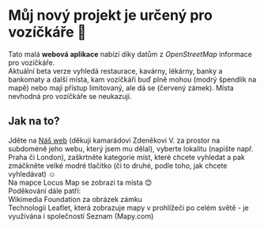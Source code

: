# Můj nový projekt je určený pro vozíčkáře 🦼
Tato malá **webová aplikace** nabízí díky datům z *OpenStreetMap* informace pro vozíčkáře. <br> Aktuální beta verze vyhledá restaurace, kavárny, lékárny, banky a bankomaty a další místa, kam vozíčkáři buď plně mohou (modrý špendlík na mapě) nebo mají přístup limitovaný, ale dá se (červený zámek). Místa nevhodná pro vozíčkáře se neukazují. <br>
## Jak na to?
Jděte na [Náš web](https://zdvac.cz/wheelchair/) (děkuji kamarádovi Zdeněkovi V. za prostor na subdoméně jeho webu, který jsem mu dělal), vyberte lokalitu (napište např. Praha či London), zaškrtněte kategorie míst, které chcete vyhledat a pak zmáčkněte velké modré tlačítko (či to druhé, podle toho, jak chcete vyhledávat) ☺️ <br> Na mapce Locus Map se zobrazí ta místa 😊 <br>
Poděkování dále patří: <br>
Wikimedia Foundation za obrázek zámku <br>
Technologii Leaflet, která zobrazuje mapy v prohlížeči po celém světě - je využívána i společností Seznam (Mapy.com) <br>
